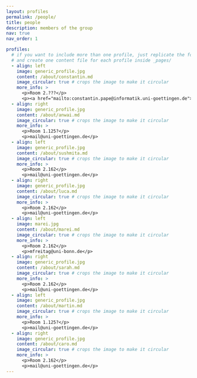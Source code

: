 ```yaml
---
layout: profiles
permalink: /people/
title: people
description: members of the group
nav: true
nav_order: 1

profiles:
  # if you want to include more than one profile, just replicate the following block
  # and create one content file for each profile inside _pages/
  - align: left
    image: generic_profile.jpg
    content: /about/constantin.md
    image_circular: true # crops the image to make it circular
    more_info: >
      <p>Room 2.???</p>
      <p><a href="mailto:constantin.pape@informatik.uni-goettingen.de">constantin.pape@informatik.uni-goettingen.de</a></p>
  - align: right
    image: generic_profile.jpg
    content: /about/anwai.md
    image_circular: true # crops the image to make it circular
    more_info: >
      <p>Room 1.125?</p>
      <p>mail@uni-goettingen.de</p>
  - align: left
    image: generic_profile.jpg
    content: /about/sushmita.md
    image_circular: true # crops the image to make it circular
    more_info: >
      <p>Room 2.162</p>
      <p>mail@uni-goettingen.de</p>
  - align: right
    image: generic_profile.jpg
    content: /about/luca.md
    image_circular: true # crops the image to make it circular
    more_info: >
      <p>Room 2.162</p>
      <p>mail@uni-goettingen.de</p>
  - align: left
    image: marei.jpg
    content: /about/marei.md
    image_circular: true # crops the image to make it circular
    more_info: >
      <p>Room 2.162</p>
      <p>mfreitag@uni-bonn.de</p>
  - align: right
    image: generic_profile.jpg
    content: /about/sarah.md
    image_circular: true # crops the image to make it circular
    more_info: >
      <p>Room 2.162</p>
      <p>mail@uni-goettingen.de</p>
  - align: left
    image: generic_profile.jpg
    content: /about/martin.md
    image_circular: true # crops the image to make it circular
    more_info: >
      <p>Room 1.125?</p>
      <p>mail@uni-goettingen.de</p>
  - align: right
    image: generic_profile.jpg
    content: /about/caro.md
    image_circular: true # crops the image to make it circular
    more_info: >
      <p>Room 2.162</p>
      <p>mail@uni-goettingen.de</p>
---
```

